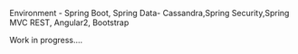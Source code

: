 Environment - Spring Boot, Spring Data- Cassandra,Spring Security,Spring MVC REST, Angular2, Bootstrap

Work in progress....